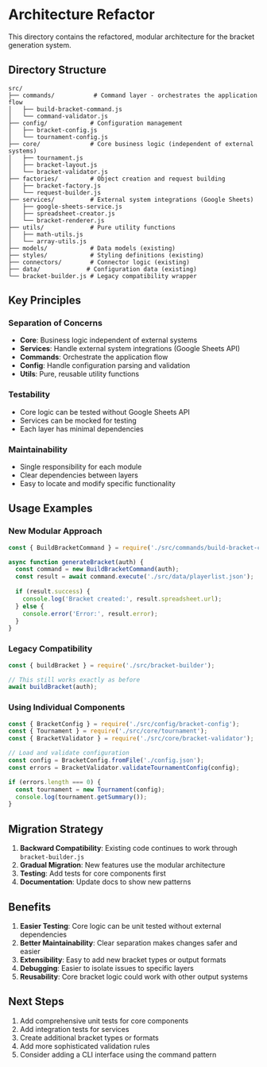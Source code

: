 # Architecture Refactor

This directory contains the refactored, modular architecture for the bracket generation system.

## Directory Structure

```
src/
├── commands/           # Command layer - orchestrates the application flow
│   ├── build-bracket-command.js
│   └── command-validator.js
├── config/            # Configuration management
│   ├── bracket-config.js
│   └── tournament-config.js
├── core/              # Core business logic (independent of external systems)
│   ├── tournament.js
│   ├── bracket-layout.js
│   └── bracket-validator.js
├── factories/         # Object creation and request building
│   ├── bracket-factory.js
│   └── request-builder.js
├── services/          # External system integrations (Google Sheets)
│   ├── google-sheets-service.js
│   ├── spreadsheet-creator.js
│   └── bracket-renderer.js
├── utils/             # Pure utility functions
│   ├── math-utils.js
│   └── array-utils.js
├── models/            # Data models (existing)
├── styles/            # Styling definitions (existing)
├── connectors/        # Connector logic (existing)
├── data/             # Configuration data (existing)
└── bracket-builder.js # Legacy compatibility wrapper
```

## Key Principles

### Separation of Concerns
- **Core**: Business logic independent of external systems
- **Services**: Handle external system integrations (Google Sheets API)
- **Commands**: Orchestrate the application flow
- **Config**: Handle configuration parsing and validation
- **Utils**: Pure, reusable utility functions

### Testability
- Core logic can be tested without Google Sheets API
- Services can be mocked for testing
- Each layer has minimal dependencies

### Maintainability
- Single responsibility for each module
- Clear dependencies between layers
- Easy to locate and modify specific functionality

## Usage Examples

### New Modular Approach
```javascript
const { BuildBracketCommand } = require('./src/commands/build-bracket-command');

async function generateBracket(auth) {
  const command = new BuildBracketCommand(auth);
  const result = await command.execute('./src/data/playerlist.json');
  
  if (result.success) {
    console.log('Bracket created:', result.spreadsheet.url);
  } else {
    console.error('Error:', result.error);
  }
}
```

### Legacy Compatibility
```javascript
const { buildBracket } = require('./src/bracket-builder');

// This still works exactly as before
await buildBracket(auth);
```

### Using Individual Components
```javascript
const { BracketConfig } = require('./src/config/bracket-config');
const { Tournament } = require('./src/core/tournament');
const { BracketValidator } = require('./src/core/bracket-validator');

// Load and validate configuration
const config = BracketConfig.fromFile('./config.json');
const errors = BracketValidator.validateTournamentConfig(config);

if (errors.length === 0) {
  const tournament = new Tournament(config);
  console.log(tournament.getSummary());
}
```

## Migration Strategy

1. **Backward Compatibility**: Existing code continues to work through `bracket-builder.js`
2. **Gradual Migration**: New features use the modular architecture
3. **Testing**: Add tests for core components first
4. **Documentation**: Update docs to show new patterns

## Benefits

1. **Easier Testing**: Core logic can be unit tested without external dependencies
2. **Better Maintainability**: Clear separation makes changes safer and easier
3. **Extensibility**: Easy to add new bracket types or output formats
4. **Debugging**: Easier to isolate issues to specific layers
5. **Reusability**: Core bracket logic could work with other output systems

## Next Steps

1. Add comprehensive unit tests for core components
2. Add integration tests for services
3. Create additional bracket types or formats
4. Add more sophisticated validation rules
5. Consider adding a CLI interface using the command pattern
